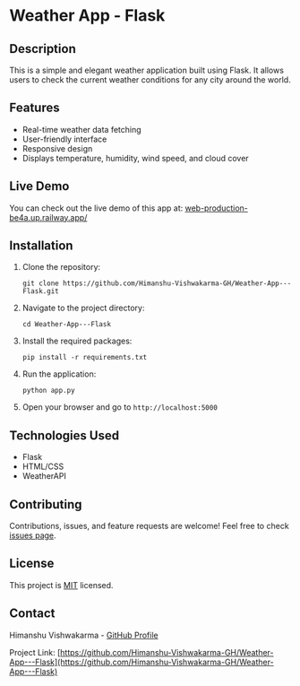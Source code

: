 # Weather App - Flask

## Description

This is a simple and elegant weather application built using Flask. It allows users to check the current weather conditions for any city around the world.

## Features

- Real-time weather data fetching
- User-friendly interface
- Responsive design
- Displays temperature, humidity, wind speed, and cloud cover

## Live Demo

You can check out the live demo of this app at: [web-production-be4a.up.railway.app/](https://web-production-be4a.up.railway.app/)

## Installation

1. Clone the repository:
   ```
   git clone https://github.com/Himanshu-Vishwakarma-GH/Weather-App---Flask.git
   ```

2. Navigate to the project directory:
   ```
   cd Weather-App---Flask
   ```

3. Install the required packages:
   ```
   pip install -r requirements.txt
   ```

4. Run the application:
   ```
   python app.py
   ```

5. Open your browser and go to `http://localhost:5000`

## Technologies Used

- Flask
- HTML/CSS
- WeatherAPI

## Contributing

Contributions, issues, and feature requests are welcome! Feel free to check [issues page](https://github.com/Himanshu-Vishwakarma-GH/Weather-App---Flask/issues).

## License

This project is [MIT](https://choosealicense.com/licenses/mit/) licensed.

## Contact

Himanshu Vishwakarma - [GitHub Profile](https://github.com/Himanshu-Vishwakarma-GH)

Project Link: [https://github.com/Himanshu-Vishwakarma-GH/Weather-App---Flask](https://github.com/Himanshu-Vishwakarma-GH/Weather-App---Flask)
